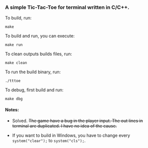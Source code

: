 ### A simple Tic-Tac-Toe for terminal written in C/C++.

To build, run:

	make
	
To build and run, you can execute:

	make run
	
To clean outputs builds files, run:

	make clean
	
To run the build binary, run:
	
	./tttoe

To debug, first build and run:

	make dbg

#### Notes:

* Solved. ~~The game have a bug in the player input. The out lines in terminal are duplicated. I have no idea of the cause.~~


* If you want to build in Windows, you have to 
change every `system("clear");` to 
`system("cls");`.
